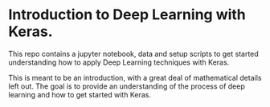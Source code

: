# Introduction to Deep Learning with Keras.

This repo contains a jupyter notebook, data and setup scripts to get started understanding how to apply Deep Learning techniques with Keras.

This is meant to be an introduction, with a great deal of mathematical details left out.  The goal is to provide an understanding of the process of deep learning and how to get started with Keras.

